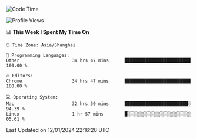 <!--START_SECTION:waka-->
![Code Time](http://img.shields.io/badge/Code%20Time-1%2C795%20hrs%2045%20mins-blue)

![Profile Views](http://img.shields.io/badge/Profile%20Views-0-blue)

📊 **This Week I Spent My Time On** 

```text
🕑︎ Time Zone: Asia/Shanghai

💬 Programming Languages: 
Other                    34 hrs 47 mins      █████████████████████████   100.00 % 

🔥 Editors: 
Chrome                   34 hrs 47 mins      █████████████████████████   100.00 % 

💻 Operating System: 
Mac                      32 hrs 50 mins      ████████████████████████░   94.39 % 
Linux                    1 hr 57 mins        █░░░░░░░░░░░░░░░░░░░░░░░░   05.61 % 
```


 Last Updated on 12/01/2024 22:16:28 UTC
<!--END_SECTION:waka-->